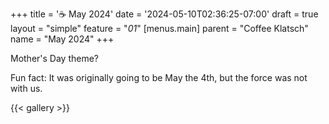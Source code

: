 +++
title = '☕ May 2024'
date = '2024-05-10T02:36:25-07:00'
draft = true
layout = "simple"
feature = "*01*"
[menus.main]
    parent = "Coffee Klatsch"
    name = "May 2024"
+++

Mother's Day theme?


Fun fact: It was originally going to be May the 4th, but the force was not with us.

{{< gallery >}}
